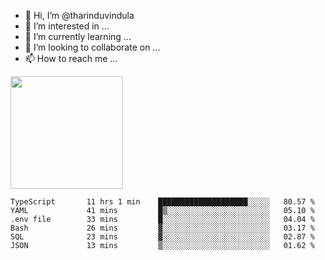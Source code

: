 - 👋 Hi, I’m @tharinduvindula
- 👀 I’m interested in ...
- 🌱 I’m currently learning ...
- 💞️ I’m looking to collaborate on ...
- 📫 How to reach me ...

<!---
tharinduvindula/tharinduvindula is a ✨ special ✨ repository because its `README.md` (this file) appears on your GitHub profile.
You can click the Preview link to take a look at your changes.
--->

<img height="180em" src="https://github-readme-stats.vercel.app/api?username=tharinduvindula&show_icons=true&hide_border=false&&count_private=true&include_all_commits=true" />


<!--START_SECTION:waka-->

```text
TypeScript       11 hrs 1 min    ████████████████████░░░░░   80.57 %
YAML             41 mins         █▒░░░░░░░░░░░░░░░░░░░░░░░   05.10 %
.env file        33 mins         █░░░░░░░░░░░░░░░░░░░░░░░░   04.04 %
Bash             26 mins         ▓░░░░░░░░░░░░░░░░░░░░░░░░   03.17 %
SQL              23 mins         ▓░░░░░░░░░░░░░░░░░░░░░░░░   02.87 %
JSON             13 mins         ▒░░░░░░░░░░░░░░░░░░░░░░░░   01.62 %
```

<!--END_SECTION:waka-->
